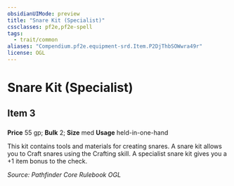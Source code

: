 ```yaml
---
obsidianUIMode: preview
title: "Snare Kit (Specialist)"
cssclasses: pf2e,pf2e-spell
tags:
  - trait/common
aliases: "Compendium.pf2e.equipment-srd.Item.P2DjThbSOWwra49r"
license: OGL
---
```

# Snare Kit (Specialist)
## Item 3
### 


**Price** 55 gp; 
**Bulk** 2; **Size** med
**Usage** held-in-one-hand

This kit contains tools and materials for creating snares. A snare kit allows you to Craft snares using the Crafting skill. A specialist snare kit gives you a +1 item bonus to the check.

*Source: Pathfinder Core Rulebook*
*OGL*